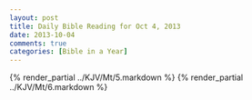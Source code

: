 ```yaml
---
layout: post
title: Daily Bible Reading for Oct 4, 2013
date: 2013-10-04
comments: true
categories: [Bible in a Year]
---
```

{% render_partial ../KJV/Mt/5.markdown %}
{% render_partial ../KJV/Mt/6.markdown %}
